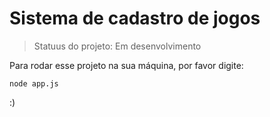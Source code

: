 # Sistema de cadastro de jogos

> Statuus do projeto: Em desenvolvimento

Para rodar esse projeto na sua máquina, por favor digite:

```
node app.js
```

:)